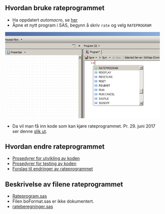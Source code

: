 ## Hvordan bruke rateprogrammet

- Ha oppdatert *automacro*, se [her](http://skde-analyse.github.io/dokumentasjon/sas.html#macroer)
- Åpne et nytt program i SAS, begynn å skriv `rate` og velg `RATEPROGRAM`

![Alt text](bilder/automakro.png)

- Da vil man få inn kode som kan kjøre rateprogrammet. Pr. 29. juni 2017 ser denne [slik ut](RateprogramAuto).

## Hvordan endre rateprogrammet

- [Prosedyrer for utvikling av koden](kode)
- [Prosedyrer for testing av koden](testing)
- [Forslag til endringer av rateprogrammet](endringer)

## Beskrivelse av filene rateprogrammet

- [Rateprogram.sas](Rateprogram)
- Filen boFormat.sas er ikke dokumentert.
- [rateberegninger.sas](rateberegninger)

